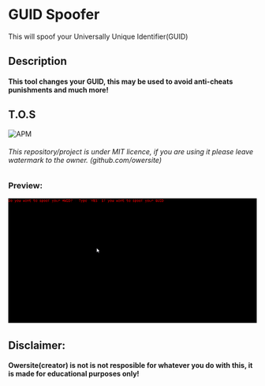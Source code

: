 # GUID Spoofer
This will spoof your Universally Unique Identifier(GUID)

## Description
#### This tool changes your GUID, this may be used to avoid anti-cheats punishments and much more!

## T.O.S
![APM](https://img.shields.io/apm/l/vim-mode?style=for-the-badge)
###### This repository/project is under MIT licence, if you are using it please leave watermark to the owner. (github.com/owersite)


### Preview:
![preview](ex.gif)




## Disclaimer:
#### Owersite(creator) is not is not resposible for whatever you do with this, it is made for educational purposes only!
